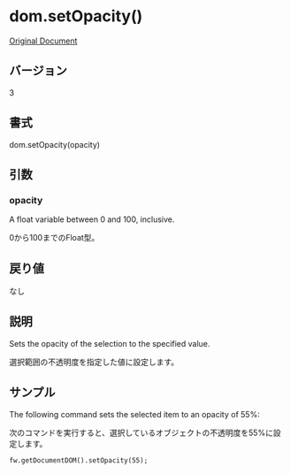 # dom.setOpacity()

[Original Document](http://help.adobe.com/en_US/fireworks/cs/extend/WS5b3ccc516d4fbf351e63e3d1183c94856c-7987.html)

## バージョン

3

## 書式

dom.setOpacity(opacity)

## 引数

### opacity

A float variable between 0 and 100, inclusive.

0から100までのFloat型。

## 戻り値

なし

## 説明

Sets the opacity of the selection to the specified value.

選択範囲の不透明度を指定した値に設定します。

## サンプル

The following command sets the selected item to an opacity of 55%:

次のコマンドを実行すると、選択しているオブジェクトの不透明度を55%に設定します。

```
fw.getDocumentDOM().setOpacity(55);
```
